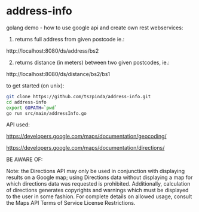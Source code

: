 address-info
============

golang demo - how to use google api and create own rest webservices:

1. returns full address from given postcode ie.: 

http://localhost:8080/ds/address/bs2

2. returns distance (in meters) between two given postcodes, ie.: 

http://localhost:8080/ds/distance/bs2/bs1

to get started (on unix):
```bash
git clone https://github.com/tszpinda/address-info.git
cd address-info
export GOPATH=`pwd`
go run src/main/addressInfo.go
```

API used:

https://developers.google.com/maps/documentation/geocoding/

https://developers.google.com/maps/documentation/directions/

BE AWARE OF:

Note: the Directions API may only be used in conjunction with displaying results on a Google map; using Directions data without displaying a map for which directions data was requested is prohibited. Additionally, calculation of directions generates copyrights and warnings which must be displayed to the user in some fashion. For complete details on allowed usage, consult the Maps API Terms of Service License Restrictions.
